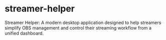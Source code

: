 # streamer-helper
Streamer Helper: A modern desktop application designed to help streamers simplify OBS management and control their streaming workflow from a unified dashboard.
